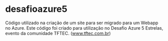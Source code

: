 # desafioazure5
Código utilizado na criação de um site para ser migrado para um Webapp no Azure. 
Este código foi criado para utilização no Desafio Azure 5 Estrelas, evento da comunidade TFTEC. (www.tftec.com.br)
